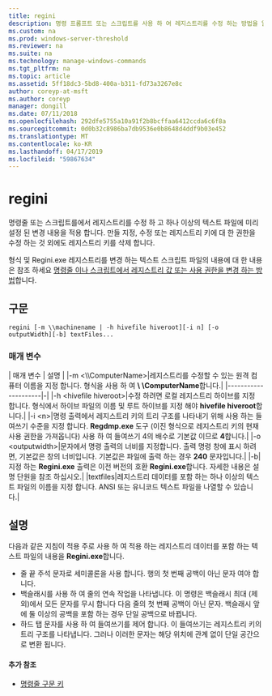```yaml
---
title: regini
description: 명령 프롬프트 또는 스크립트를 사용 하 여 레지스트리를 수정 하는 방법을 알아봅니다.
ms.custom: na
ms.prod: windows-server-threshold
ms.reviewer: na
ms.suite: na
ms.technology: manage-windows-commands
ms.tgt_pltfrm: na
ms.topic: article
ms.assetid: 5ff18dc3-5bd8-400a-b311-fd73a3267e8c
author: coreyp-at-msft
ms.author: coreyp
manager: dongill
ms.date: 07/11/2018
ms.openlocfilehash: 292dfe5755a10a91f2b8bcffaa6412ccda6c6f8a
ms.sourcegitcommit: 0d0b32c8986ba7db9536e0b8648d4ddf9b03e452
ms.translationtype: MT
ms.contentlocale: ko-KR
ms.lasthandoff: 04/17/2019
ms.locfileid: "59867634"
---
```

# <a name="regini"></a>regini

명령줄 또는 스크립트를에서 레지스트리를 수정 하 고 하나 이상의 텍스트 파일에 미리 설정 된 변경 내용을 적용 합니다. 만들 지정, 수정 또는 레지스트리 키에 대 한 권한을 수정 하는 것 외에도 레지스트리 키를 삭제 합니다.

형식 및 Regini.exe 레지스트리를 변경 하는 텍스트 스크립트 파일의 내용에 대 한 내용은 참조 하세요 [명령줄 이나 스크립트에서 레지스트리 값 또는 사용 권한을 변경 하는 방법](https://support.microsoft.com/help/264584/how-to-change-registry-values-or-permissions-from-a-command-line-or-a)합니다.

## <a name="syntax"></a>구문

```
regini [-m \\machinename | -h hivefile hiveroot][-i n] [-o outputWidth][-b] textFiles...
```

### <a name="parameters"></a>매개 변수

| 매개 변수 | 설명 |
|-m \<\\\\ComputerName>|레지스트리를 수정할 수 있는 원격 컴퓨터 이름을 지정 합니다. 형식을 사용 하 여  **\\ \\ComputerName**합니다.|
|---------------------|-|
|-h \<hivefile hiveroot>|수정 하려면 로컬 레지스트리 하이브를 지정 합니다. 형식에서 하이브 파일의 이름 및 루트 하이브를 지정 해야 **hivefile hiveroot**합니다.|
|-i \<n>|명령 출력에서 레지스트리 키의 트리 구조를 나타내기 위해 사용 하는 들여쓰기 수준을 지정 합니다. **Regdmp.exe** 도구 (이진 형식으로 레지스트리 키의 현재 사용 권한을 가져옵니다) 사용 하 여 들여쓰기 4의 배수로 기본값 이므로 **4**합니다.|
|-o \<outputwidth>|문자에서 명령 출력의 너비를 지정합니다. 출력 명령 창에 표시 하려면, 기본값은 창의 너비입니다. 기본값은 파일에 출력 하는 경우 **240** 문자입니다.|
|-b|지정 하는 **Regini.exe** 출력은 이전 버전의 호환 **Regini.exe**합니다. 자세한 내용은 설명 단원을 참조 하십시오.|
|textfiles|레지스트리 데이터를 포함 하는 하나 이상의 텍스트 파일의 이름을 지정 합니다. ANSI 또는 유니코드 텍스트 파일을 나열할 수 있습니다.|

## <a name="remarks"></a>설명

다음과 같은 지침이 적용 주로 사용 하 여 적용 하는 레지스트리 데이터를 포함 하는 텍스트 파일의 내용을 **Regini.exe**합니다.
-   줄 끝 주석 문자로 세미콜론을 사용 합니다. 행의 첫 번째 공백이 아닌 문자 여야 합니다.
-   백슬래시를 사용 하 여 줄의 연속 작업을 나타냅니다. 이 명령은 백슬래시 최대 (제외)에서 모든 문자를 무시 합니다 다음 줄의 첫 번째 공백이 아닌 문자. 백슬래시 앞에 둘 이상의 공백을 포함 하는 경우 단일 공백으로 바뀝니다.
-   하드 탭 문자를 사용 하 여 들여쓰기를 제어 합니다. 이 들여쓰기는 레지스트리 키의 트리 구조를 나타냅니다. 그러나 이러한 문자는 해당 위치에 관계 없이 단일 공간으로 변환 됩니다.

#### <a name="additional-references"></a>추가 참조

-   [명령줄 구문 키](command-line-syntax-key.md)